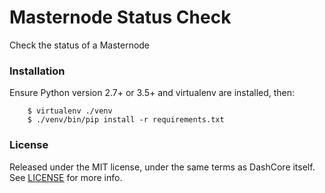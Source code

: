 # Masternode Status Check

Check the status of a Masternode

### Installation

Ensure Python version 2.7+ or 3.5+ and virtualenv are installed, then:

```
    $ virtualenv ./venv
    $ ./venv/bin/pip install -r requirements.txt
```

### License

Released under the MIT license, under the same terms as DashCore itself. See [LICENSE](LICENSE) for more info.
